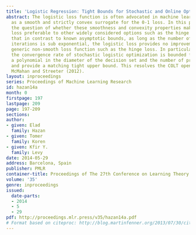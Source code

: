 ```yaml
---
title: 'Logistic Regression: Tight Bounds for Stochastic and Online Optimization'
abstract: The logistic loss function is often advocated in machine learning and statistics
  as a smooth and strictly convex surrogate for the 0-1 loss. In this paper we investigate
  the question of whether these smoothness and convexity properties make the logistic
  loss preferable to other widely considered options such as the hinge loss. We show
  that in contrast to known asymptotic bounds, as long as the number of prediction/optimization
  iterations is sub exponential, the logistic loss provides no improvement over a
  generic non-smooth loss function such as the hinge loss. In particular we show that
  the convergence rate of stochastic logistic optimization is bounded from below by
  a polynomial in the diameter of the decision set and the number of prediction iterations,
  and provide a matching tight upper bound. This resolves the COLT open problem of
  McMahan and Streeter (2012).
layout: inproceedings
series: Proceedings of Machine Learning Research
id: hazan14a
month: 0
firstpage: 197
lastpage: 209
page: 197-209
sections: 
author:
- given: Elad
  family: Hazan
- given: Tomer
  family: Koren
- given: Kfir Y.
  family: Levy
date: 2014-05-29
address: Barcelona, Spain
publisher: PMLR
container-title: Proceedings of The 27th Conference on Learning Theory
volume: '35'
genre: inproceedings
issued:
  date-parts:
  - 2014
  - 5
  - 29
pdf: http://proceedings.mlr.press/v35/hazan14a.pdf
# Format based on citeproc: http://blog.martinfenner.org/2013/07/30/citeproc-yaml-for-bibliographies/
---
```

